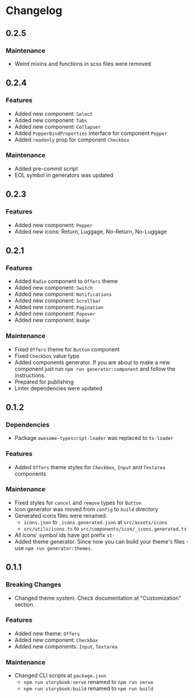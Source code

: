 # Changelog

## 0.2.5

### Maintenance
* Weird mixins and functions in scss files were removed



## 0.2.4

### Features
* Added new component: `Select`
* Added new component: `Tabs`
* Added new component: `Collapser`
* Added `PopperBindProperties` interface for component `Popper`
* Added `readonly` prop for component `Checkbox`

### Maintenance
* Added pre-commit script
* EOL symbol in generators was updated



## 0.2.3

### Features
* Added new component: `Popper`
* Added new icons: Return, Luggage, No-Return, No-Luggage



## 0.2.1

### Features
* Added `Radio` component to `Offers` theme
* Added new component: `Switch`
* Added new component: `Notifications`
* Added new component: `Scrollbar`
* Added new component: `Pagination`
* Added new component: `Popover`
* Added new component: `Badge`

### Maintenance
* Fixed `Offers` theme for `Button` component
* Fixed `Checkbox` value type
* Added components generator. If you are about to make a new component just run `npm run generator:component` and follow the instructions.
* Prepared for publishing
* Linter dependencies were updated



## 0.1.2

### Dependencies
* Package `awesome-typescript-loader` was replaced to `ts-loader`

### Features

* Added `Offers` theme styles for `Checkbox`, `Input` and `Textarea` components

### Maintenance

* Fixed styles for `cancel` and `remove` types for `Button`
* Icon generator was moved from `config` to `build` directory
* Generated icons files were renamed:
    * `icons.json` to `_icons.generated.json` at `src/assets/icons`
    * `src/utils/icons.ts` to `src/components/icon/_icons.generated.ts`
* All icons' symbol ids have got prefix `st-`
* Added theme generator. Since now you can build your theme's files - use `npm run generator:themes`.




## 0.1.1

### Breaking Changes
* Changed theme system. Check documentation at "Customization" section.

### Features
* Added new theme: `Offers`
* Added new component: `Checkbox`
* Added new components: `Input`, `Textarea`

### Maintenance
* Changed CLI scripts at `package.json`
    * `npm run storybook:serve` renamed to `npm run serve`
    * `npm run storybook:build` renamed to `npm run build`
